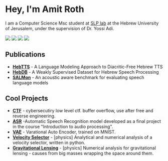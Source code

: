 # Hey, I'm Amit Roth


I am a Computer Science Msc student at [SLP lab](https://www.cs.huji.ac.il/~adiyoss/slprl/index.html) at the Hebrew University of Jerusalem, under the supervision of Dr. Yossi Adi.

[<img src="https://img.shields.io/badge/linkedin-%230077B5.svg?&style=for-the-badge&logo=linkedin&logoColor=white" />](https://www.linkedin.com/in/amit-roth/) 
[<img src="https://img.shields.io/badge/twitter-%231DA1F2.svg?&style=for-the-badge&logo=twitter&logoColor=white" />](https://x.com/Amit_Roth) 
[<img src="https://img.shields.io/badge/gmail-%23EE0000.svg?&style=for-the-badge&logo=gmail&logoColor=white">](mailto:amitroth@gmail.com) 
[<img src="https://img.shields.io/badge/Google%20Scholar-4285F4?style=for-the-badge&logo=google-scholar&logoColor=white">](https://scholar.google.co.il/citations?user=Lv8_7kQAAAAJ&hl=iw)


 <!-- [![Typing SVG](https://readme-typing-svg.herokuapp.com?font=Montserrat&color=blue&vCenter=true&lines=Interested+in+AI;Interested+in+language+models;Interested+in+generative_models;)](https://git.io/typing-svg) -->
## Publications

- **[HebTTS](https://pages.cs.huji.ac.il/adiyoss-lab/HebTTS/)** - A Language Modeling Approach to Diacritic-Free Hebrew TTS
- **[HebDB](https://pages.cs.huji.ac.il/adiyoss-lab/HebDB/)** - A Weakly Supervised Dataset for Hebrew Speech Processing
- **[SALMon](https://pages.cs.huji.ac.il/adiyoss-lab/salmon/)** - An acoustic aware benchmark for evaluating speech language models



## Cool Projects

- **[CTF](https://github.com/MajoRoth/ctf)** - cybersecutiry low level ctf. buffer overflow, use after free and reverse engineering.
- **[ASR](https://github.com/MajoRoth/ASR)** -Automatic Speech Recognition model developed as a final project in the course "Introduction to audio processing".
- **[VAE](https://github.com/MajoRoth/VAE)** - Varational Auto Encoder, trained on MNIST.
- **[Velocity Selector](https://github.com/MajoRoth/VelocitySelector)** - [physics] Analytical and numerical analysis of a velocity selector, written in python.
- **[Gravitational Lensing](https://github.com/MajoRoth/GravitationalLensing)** - [physics] Numerical analysis for gravitational lensing - causes from big masses wrapping the space around them.


[comment]: <> (### Other)
[comment]: <> ([Assembler]https://github.com/MajoRoth/Assembler** - Implementation for assembler, written in C.)
[comment]: <> ([Bloom's filter]https://github.com/MajoRoth/Bloom-Filter** - Implementation for Bloom's filter, written in Java.)
[comment]: <> ([Py sorts]https://github.com/MajoRoth/PYsorts** - Several sorts, written in Python.)


